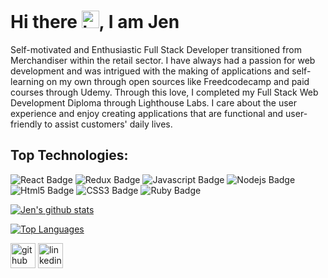 # Hi there <img src="https://user-images.githubusercontent.com/1303154/88677602-1635ba80-d120-11ea-84d8-d263ba5fc3c0.gif" width="28px" alt="hi">,  I am Jen
Self-motivated and Enthusiastic Full Stack Developer transitioned from Merchandiser within the retail sector. I have always had a passion for web development and was intrigued with the making of applications and self-learning on my own through open sources like Freedcodecamp and paid courses through Udemy. Through this love, I completed my Full Stack Web Development Diploma through Lighthouse Labs. I care about the user experience and enjoy creating applications that are functional and user-friendly to assist customers' daily lives.

## Top Technologies:
![React Badge](https://img.shields.io/badge/-React-61DBFB?style=for-the-badge&labelColor=black&logo=react&logoColor=61DBFB) ![Redux Badge](https://img.shields.io/badge/-Redux-764ABC?style=for-the-badge&labelColor=black&logo=redux&logoColor=764ABC) ![Javascript Badge](https://img.shields.io/badge/-Javascript-F0DB4F?style=for-the-badge&labelColor=black&logo=javascript&logoColor=F0DB4F) ![Nodejs Badge](https://img.shields.io/badge/-Nodejs-3C873A?style=for-the-badge&labelColor=black&logo=node.js&logoColor=3C873A) ![Html5 Badge](https://img.shields.io/badge/-Html5-DD4B25?style=for-the-badge&labelColor=black&logo=html5&logoColor=DD4B25) ![CSS3 Badge](https://img.shields.io/badge/-Css3-28AD8?style=for-the-badge&labelColor=black&logo=css3&logoColor=28A4D8) ![Ruby Badge](https://img.shields.io/badge/-Ruby-CC342D?style=for-the-badge&labelColor=black&logo=ruby&logoColor=CC342D)


[![Jen's github stats](https://github-readme-stats.vercel.app/api?username=jencaza33&theme=tokyonight&show_icons=true)](https://github.com/jencaza33/github-readme-stats)

[![Top Languages](https://github-readme-stats.vercel.app/api/top-langs/?username=jencaza33&theme=tokyonight&show_icons=true)](https://github.com/jencaza33/github-readme-stats)

[<img src='https://cdn.jsdelivr.net/npm/simple-icons@3.0.1/icons/github.svg' alt='github' height='40'>](https://github.com/jencaza33)  [<img src='https://cdn.jsdelivr.net/npm/simple-icons@3.0.1/icons/linkedin.svg' alt='linkedin' height='40'>](https://www.linkedin.com/in/jencazawebdev//)  
